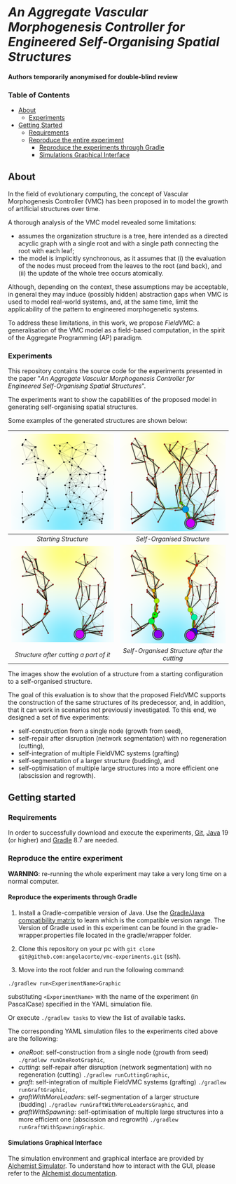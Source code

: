 # _An Aggregate Vascular Morphogenesis Controller for Engineered Self-Organising Spatial Structures_

#### Authors temporarily anonymised for double-blind review

### Table of Contents
- [About](#about)
    * [Experiments](#experiments)
- [Getting Started](#getting-started)
  - [Requirements](#requirements)
  - [Reproduce the entire experiment](#reproduce-the-entire-experiment)
    * [Reproduce the experiments through Gradle](#reproduce-the-experiments-through-gradle)
    * [Simulations Graphical Interface](#simulations-graphical-interface)

## About

In the field of evolutionary computing, the concept of Vascular Morphogenesis Controller (VMC) 
has been proposed in to model the growth of artificial structures over time.

A thorough analysis of the VMC model revealed some limitations:
- assumes the organization structure is a tree, here intended as a directed acyclic graph with a single root and with a single path connecting the root with each leaf;
- the model is implicitly synchronous, as it assumes that (i) the evaluation of the nodes must proceed from the leaves to the root (and back), and (ii) the update of the whole tree occurs atomically.
  
Although, depending on the context, these assumptions may be acceptable, in general they may induce (possibly hidden) 
abstraction gaps when VMC is used to model real-world systems, and, at the same time, limit the applicability of the 
pattern to engineered morphogenetic systems.

To address these limitations, in this work, we propose *FieldVMC*: a generalisation of the VMC model as a field-based 
computation, in the spirit of the Aggregate Programming (AP) paradigm.

### Experiments

This repository contains the source code for the experiments presented in the paper
"_An Aggregate Vascular Morphogenesis Controller for Engineered Self-Organising Spatial Structures_".

The experiments want to show the capabilities of the proposed model in generating self-organising spatial structures.

Some examples of the generated structures are shown below:

|   ![starting_structure](./images/cutting01.png)    |        ![self-organised_structure](./images/cutting19.png)        |
|:--------------------------------------------------:|:-----------------------------------------------------------------:|
|                *Starting Structure*                |                    *Self-Organised Structure*                     |
| ![structure_after_cutting](./images/cutting21.png) | ![self-organised_structure_after_cutting](./images/cutting27.png) |
|       *Structure after cutting a part of it*       |           *Self-Organised Structure after the cutting*            | 

The images show the evolution of a structure from a starting configuration to a self-organised structure.

The goal of this evaluation is to show that the proposed FieldVMC supports the construction of the same structures of its 
predecessor, and, in addition, that it can work in scenarios not previously investigated. 
To this end, we designed a set of five experiments:
- self-construction from a single node (growth from seed),
- self-repair after disruption (network segmentation) with no regeneration (cutting),
- self-integration of multiple FieldVMC systems (grafting)
- self-segmentation of a larger structure (budding), and
- self-optimisation of multiple large structures into a more efficient one (abscission and regrowth).

## Getting started

### Requirements

In order to successfully download and execute the experiments, [Git](https://git-scm.com), [Java](https://www.oracle.com/java/technologies/javase/jdk19-archive-downloads.html) 19 (or higher)
and [Gradle](https://gradle.org) 8.7 are needed. 

### Reproduce the entire experiment

**WARNING**: re-running the whole experiment may take a very long time on a normal computer.

#### Reproduce the experiments through Gradle

1. Install a Gradle-compatible version of Java. 
Use the [Gradle/Java compatibility matrix](https://docs.gradle.org/current/userguide/compatibility.html) to learn which is the compatible version range. 
The Version of Gradle used in this experiment can be found in the gradle-wrapper.properties file located in the gradle/wrapper folder.

2. Clone this repository on your pc with `git clone git@github.com:angelacorte/vmc-experiments.git` (ssh).

3. Move into the root folder and run the following command:

```shell
./gradlew run<ExperimentName>Graphic
```
substituting `<ExperimentName>` with the name of the experiment (in PascalCase) specified in the YAML simulation file.

Or execute ```./gradlew tasks``` to view the list of available tasks.

The corresponding YAML simulation files to the experiments cited above are the following:
- _oneRoot_: self-construction from a single node (growth from seed) `./gradlew runOneRootGraphic`,
- _cutting_: self-repair after disruption (network segmentation) with no regeneration (cutting) `./gradlew runCuttingGraphic`, 
- _graft_: self-integration of multiple FieldVMC systems (grafting) `./gradlew runGraftGraphic`,
- _graftWithMoreLeaders_: self-segmentation of a larger structure (budding) `./gradlew runGraftWithMoreLeadersGraphic`, and
- _graftWithSpawning_: self-optimisation of multiple large structures into a more efficient one (abscission and regrowth) `./gradlew runGraftWithSpawningGraphic`.

#### Simulations Graphical Interface

The simulation environment and graphical interface are provided by [Alchemist Simulator](https://alchemistsimulator.github.io/index.html).
To understand how to interact with the GUI,
please refer to the [Alchemist documentation](https://alchemistsimulator.github.io/reference/swing/index.html#shortcuts).